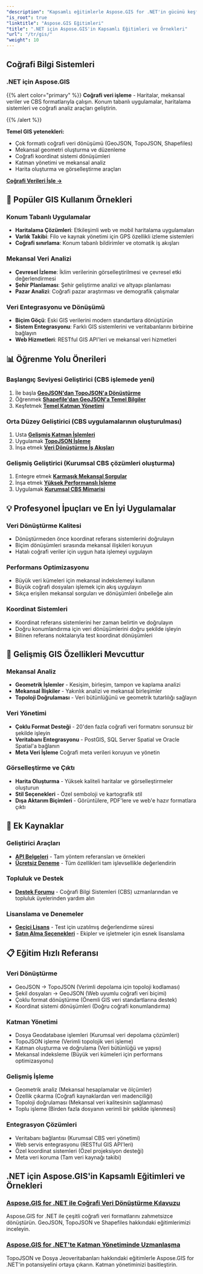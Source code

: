 ```yaml
---
"description": "Kapsamlı eğitimlerle Aspose.GIS for .NET'in gücünü keşfedin. GeoData dönüştürme, geometri oluşturma, analiz, katman yönetimi ve daha fazlasında ustalaşın."
"is_root": true
"linktitle": "Aspose.GIS Eğitimleri"
"title": ".NET için Aspose.GIS'in Kapsamlı Eğitimleri ve Örnekleri"
"url": "/tr/gis/"
"weight": 10
---
```


## Coğrafi Bilgi Sistemleri

### .NET için Aspose.GIS

{{% alert color="primary" %}}
**Coğrafi veri işleme** - Haritalar, mekansal veriler ve CBS formatlarıyla çalışın. Konum tabanlı uygulamalar, haritalama sistemleri ve coğrafi analiz araçları geliştirin.

{{% /alert %}}

**Temel GIS yetenekleri:**
- Çok formatlı coğrafi veri dönüşümü (GeoJSON, TopoJSON, Shapefiles)
- Mekansal geometri oluşturma ve düzenleme
- Coğrafi koordinat sistemi dönüşümleri
- Katman yönetimi ve mekansal analiz
- Harita oluşturma ve görselleştirme araçları

**[Coğrafi Verileri İşle →](./gis/net/)**

## 🎯 Popüler GIS Kullanım Örnekleri

### **Konum Tabanlı Uygulamalar**
- **Haritalama Çözümleri**: Etkileşimli web ve mobil haritalama uygulamaları
- **Varlık Takibi**: Filo ve kaynak yönetimi için GPS özellikli izleme sistemleri
- **Coğrafi sınırlama**: Konum tabanlı bildirimler ve otomatik iş akışları

### **Mekansal Veri Analizi**
- **Çevresel İzleme**: İklim verilerinin görselleştirilmesi ve çevresel etki değerlendirmesi
- **Şehir Planlaması**: Şehir geliştirme analizi ve altyapı planlaması
- **Pazar Analizi**: Coğrafi pazar araştırması ve demografik çalışmalar

### **Veri Entegrasyonu ve Dönüşümü**
- **Biçim Göçü**: Eski GIS verilerini modern standartlara dönüştürün
- **Sistem Entegrasyonu**: Farklı GIS sistemlerini ve veritabanlarını birbirine bağlayın
- **Web Hizmetleri**: RESTful GIS API'leri ve mekansal veri hizmetleri

## 📊 Öğrenme Yolu Önerileri

### **Başlangıç Seviyesi Geliştirici** (CBS işlemede yeni)
1. İle başla **[GeoJSON'dan TopoJSON'a Dönüştürme](./gis/net/guide-to-geo-data-conversion/converting-geojson-to-topojson/)**
2. Öğrenmek **[Shapefile'dan GeoJSON'a Temel Bilgiler](./gis/net/guide-to-geo-data-conversion/converting-shapefile-to-geojson/)**
3. Keşfetmek **[Temel Katman Yönetimi](./gis/net/mastering-layer-management/)**

### **Orta Düzey Geliştirici** (CBS uygulamalarının oluşturulması)
1. Usta **[Gelişmiş Katman İşlemleri](./gis/net/mastering-layer-management/add-layer-to-file-geo-database/)**
2. Uygulamak **[TopoJSON İşleme](./gis/net/mastering-layer-management/working-with-topojson/)**
3. İnşa etmek **[Veri Dönüştürme İş Akışları](./gis/net/guide-to-geo-data-conversion/)**

### **Gelişmiş Geliştirici** (Kurumsal CBS çözümleri oluşturma)
1. Entegre etmek **[Karmaşık Mekansal Sorgular](./gis/net/mastering-layer-management/)**
2. İnşa etmek **[Yüksek Performanslı İşleme](./gis/net/guide-to-geo-data-conversion/)**
3. Uygulamak **[Kurumsal CBS Mimarisi](./gis/net/)**

## 💡 Profesyonel İpuçları ve En İyi Uygulamalar

### **Veri Dönüştürme Kalitesi**
- Dönüştürmeden önce koordinat referans sistemlerini doğrulayın
- Biçim dönüşümleri sırasında mekansal ilişkileri koruyun  
- Hatalı coğrafi veriler için uygun hata işlemeyi uygulayın

### **Performans Optimizasyonu**
- Büyük veri kümeleri için mekansal indekslemeyi kullanın
- Büyük coğrafi dosyaları işlemek için akış uygulayın
- Sıkça erişilen mekansal sorguları ve dönüşümleri önbelleğe alın

### **Koordinat Sistemleri**
- Koordinat referans sistemlerini her zaman belirtin ve doğrulayın
- Doğru konumlandırma için veri dönüşümlerini doğru şekilde işleyin
- Bilinen referans noktalarıyla test koordinat dönüşümleri

## 🔧 Gelişmiş GIS Özellikleri Mevcuttur

### **Mekansal Analiz**
- **Geometrik İşlemler** - Kesişim, birleşim, tampon ve kaplama analizi
- **Mekansal İlişkiler** - Yakınlık analizi ve mekansal birleşimler
- **Topoloji Doğrulaması** - Veri bütünlüğünü ve geometrik tutarlılığı sağlayın

### **Veri Yönetimi**
- **Çoklu Format Desteği** - 20'den fazla coğrafi veri formatını sorunsuz bir şekilde işleyin
- **Veritabanı Entegrasyonu** - PostGIS, SQL Server Spatial ve Oracle Spatial'a bağlanın
- **Meta Veri İşleme** Coğrafi meta verileri koruyun ve yönetin

### **Görselleştirme ve Çıktı**
- **Harita Oluşturma** - Yüksek kaliteli haritalar ve görselleştirmeler oluşturun
- **Stil Seçenekleri** - Özel semboloji ve kartografik stil
- **Dışa Aktarım Biçimleri** - Görüntülere, PDF'lere ve web'e hazır formatlara çıktı

## 🔗 Ek Kaynaklar

### **Geliştirici Araçları**
- **[API Belgeleri](https://reference.aspose.com/gis/net/)** - Tam yöntem referansları ve örnekleri
- **[Ücretsiz Deneme](https://releases.aspose.com/gis/net/)** - Tüm özellikleri tam işlevsellikle değerlendirin

### **Topluluk ve Destek**
- **[Destek Forumu](https://forum.aspose.com/c/gis/33)** - Coğrafi Bilgi Sistemleri (CBS) uzmanlarından ve topluluk üyelerinden yardım alın

### **Lisanslama ve Denemeler**
- **[Geçici Lisans](https://purchase.conholdate.com/temporary-license/)** - Test için uzatılmış değerlendirme süresi
- **[Satın Alma Seçenekleri](https://purchase.conholdate.com/buy)** - Ekipler ve işletmeler için esnek lisanslama

## 📋 Eğitim Hızlı Referansı

### **Veri Dönüştürme**
- GeoJSON → TopoJSON (Verimli depolama için topoloji kodlaması)
- Şekil dosyaları → GeoJSON (Web uyumlu coğrafi veri biçimi)
- Çoklu format dönüştürme (Önemli GIS veri standartlarına destek)
- Koordinat sistemi dönüşümleri (Doğru coğrafi konumlandırma)

### **Katman Yönetimi**
- Dosya Geodatabase işlemleri (Kurumsal veri depolama çözümleri)
- TopoJSON işleme (Verimli topolojik veri işleme)
- Katman oluşturma ve doğrulama (Veri bütünlüğü ve yapısı)
- Mekansal indeksleme (Büyük veri kümeleri için performans optimizasyonu)

### **Gelişmiş İşleme**
- Geometrik analiz (Mekansal hesaplamalar ve ölçümler)
- Özellik çıkarma (Coğrafi kaynaklardan veri madenciliği)
- Topoloji doğrulaması (Mekansal veri kalitesinin sağlanması)
- Toplu işleme (Birden fazla dosyanın verimli bir şekilde işlenmesi)

### **Entegrasyon Çözümleri**
- Veritabanı bağlantısı (Kurumsal CBS veri yönetimi)
- Web servis entegrasyonu (RESTful GIS API'leri)
- Özel koordinat sistemleri (Özel projeksiyon desteği)
- Meta veri koruma (Tam veri kaynağı takibi)

## .NET için Aspose.GIS'in Kapsamlı Eğitimleri ve Örnekleri 
### [Aspose.GIS for .NET ile Coğrafi Veri Dönüştürme Kılavuzu](./gis/net/guide-to-geo-data-conversion/)
Aspose.GIS for .NET ile çeşitli coğrafi veri formatlarını zahmetsizce dönüştürün. GeoJSON, TopoJSON ve Shapefiles hakkındaki eğitimlerimizi inceleyin.
### [Aspose.GIS for .NET'te Katman Yönetiminde Uzmanlaşma](./gis/net/mastering-layer-management/)
TopoJSON ve Dosya Jeoveritabanları hakkındaki eğitimlerle Aspose.GIS for .NET'in potansiyelini ortaya çıkarın. Katman yönetiminizi basitleştirin.